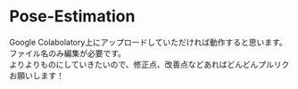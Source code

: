 # Pose-Estimation

Google Colabolatory上にアップロードしていただければ動作すると思います。ファイル名のみ編集が必要です。<br>
よりよりものにしていきたいので、修正点、改善点などあればどんどんプルリクお願いします！
